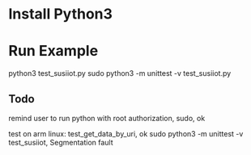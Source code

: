 
# Install Python3

# Run Example
python3 test_susiiot.py
sudo python3 -m unittest -v test_susiiot.py


## Todo
remind user to run python with root authorization, sudo, ok

test on arm linux:
test_get_data_by_uri, ok
sudo python3 -m unittest -v test_susiiot, Segmentation fault 